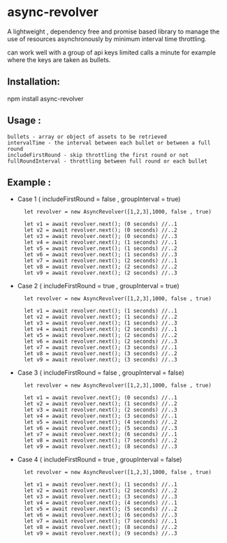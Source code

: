 # async-revolver
A lightweight , dependency free and promise based library to manage the use of resources asynchronously by minimum interval time throttling.

can work well with a group of api keys limited calls a minute for example where the keys are taken as bullets.

## Installation:

npm install async-revolver

## Usage :
    bullets - array or object of assets to be retrieved 
    intervalTime - the interval between each bullet or between a full round 
    includeFirstRound - skip throttling the first round or not
    fullRoundInterval - throttling between full round or each bullet
## Example :

- Case 1 ( includeFirstRound = false , groupInterval = true)
    
        let revolver = new AsyncRevolver([1,2,3],1000, false , true)

        let v1 = await revolver.next(); (0 seconds) //..1
        let v2 = await revolver.next(); (0 seconds) //..2
        let v3 = await revolver.next(); (0 seconds) //..3
        let v4 = await revolver.next(); (1 seconds) //..1
        let v5 = await revolver.next(); (1 seconds) //..2
        let v6 = await revolver.next(); (1 seconds) //..3
        let v7 = await revolver.next(); (2 seconds) //..1
        let v8 = await revolver.next(); (2 seconds) //..2
        let v9 = await revolver.next(); (2 seconds) //..3

- Case 2 ( includeFirstRound = true , groupInterval = true)
    
        let revolver = new AsyncRevolver([1,2,3],1000, false , true)

        let v1 = await revolver.next(); (1 seconds) //..1
        let v2 = await revolver.next(); (1 seconds) //..2
        let v3 = await revolver.next(); (1 seconds) //..3
        let v4 = await revolver.next(); (2 seconds) //..1
        let v5 = await revolver.next(); (2 seconds) //..2
        let v6 = await revolver.next(); (2 seconds) //..3
        let v7 = await revolver.next(); (3 seconds) //..1
        let v8 = await revolver.next(); (3 seconds) //..2
        let v9 = await revolver.next(); (3 seconds) //..3
    
- Case 3 ( includeFirstRound = false , groupInterval = false)
    
        let revolver = new AsyncRevolver([1,2,3],1000, false , true)

        let v1 = await revolver.next(); (0 seconds) //..1
        let v2 = await revolver.next(); (1 seconds) //..2
        let v3 = await revolver.next(); (2 seconds) //..3
        let v4 = await revolver.next(); (3 seconds) //..1
        let v5 = await revolver.next(); (4 seconds) //..2
        let v6 = await revolver.next(); (5 seconds) //..3
        let v7 = await revolver.next(); (6 seconds) //..1
        let v8 = await revolver.next(); (7 seconds) //..2
        let v9 = await revolver.next(); (8 seconds) //..3

- Case 4 ( includeFirstRound = true , groupInterval = false)
    
        let revolver = new AsyncRevolver([1,2,3],1000, false , true)

        let v1 = await revolver.next(); (1 seconds) //..1
        let v2 = await revolver.next(); (2 seconds) //..2
        let v3 = await revolver.next(); (3 seconds) //..3
        let v4 = await revolver.next(); (4 seconds) //..1
        let v5 = await revolver.next(); (5 seconds) //..2
        let v6 = await revolver.next(); (6 seconds) //..3
        let v7 = await revolver.next(); (7 seconds) //..1
        let v8 = await revolver.next(); (8 seconds) //..2
        let v9 = await revolver.next(); (9 seconds) //..3






